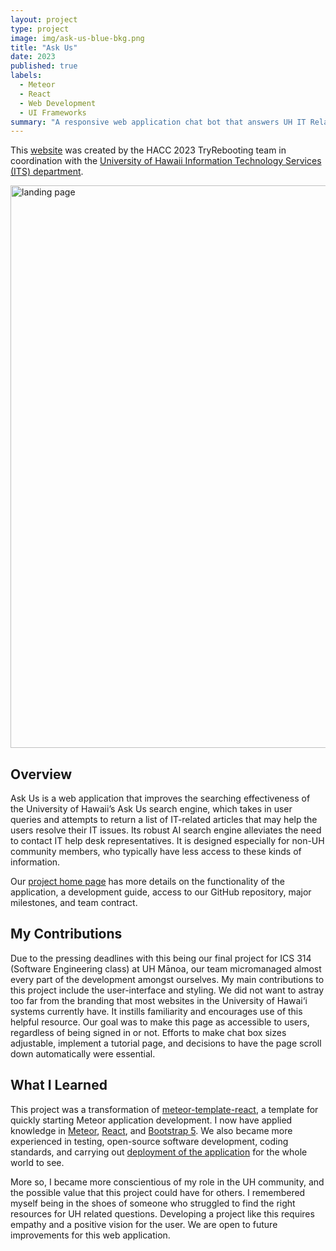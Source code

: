 ```yaml
---
layout: project
type: project
image: img/ask-us-blue-bkg.png
title: "Ask Us"
date: 2023
published: true
labels:
  - Meteor
  - React
  - Web Development
  - UI Frameworks
summary: "A responsive web application chat bot that answers UH IT Related Questions."
---
```


This [website](https://askusits.site/) was created by the HACC 2023 TryRebooting team in coordination with the [University of Hawaii Information Technology Services (ITS) department](https://www.hawaii.edu/its/).

<div class="drop-shadow text-center"><img width="900" src="../img/askus/landing.png" alt="landing page"></div>

## Overview

Ask Us is a web application that improves the searching effectiveness of the University of Hawaii’s Ask Us search engine, which takes in user queries and attempts to return a list of IT-related articles that may help the users resolve their IT issues. Its robust AI search engine alleviates the need to contact IT help desk representatives. It is designed especially for non-UH community members, who typically have less access to these kinds of information.

Our [project home page](https://tryrebooting2023.github.io/) has more details on the functionality of the application, a development guide, access to our GitHub repository, major milestones, and team contract.

## My Contributions

Due to the pressing deadlines with this being our final project for ICS 314 (Software Engineering class) at UH Mānoa, our team micromanaged almost every part of the development amongst ourselves. My main contributions to this project include the user-interface and styling. We did not want to astray too far from the branding that most websites in the University of Hawai‘i systems currently have. It instills familiarity and encourages use of this helpful resource. Our goal was to make this page as accessible to users, regardless of being signed in or not. Efforts to make chat box sizes adjustable, implement a tutorial page, and decisions to have the page scroll down automatically were essential. 

## What I Learned

This project was a transformation of [meteor-template-react](https://ics-software-engineering.github.io/meteor-application-template-react/), a template for quickly starting Meteor application development. I now have applied knowledge in [Meteor](https://www.meteor.com/), [React](https://react.dev/), and [Bootstrap 5](https://getbootstrap.com/docs/5.0/getting-started/introduction/). We also became more experienced in testing, open-source software development, coding standards, and carrying out [deployment of the application](https://askusits.site/) for the whole world to see. 

More so, I became more conscientious of my role in the UH community, and the possible value that this project could have for others. I remembered myself being in the shoes of someone who struggled to find the right resources for UH related questions. Developing a project like this requires empathy and a positive vision for the user. We are open to future improvements for this web application.

